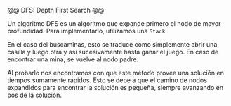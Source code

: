 @@ DFS: Depth First Search @@

Un algoritmo DFS es un algoritmo que expande primero el nodo de mayor profundidad.
Para implementarlo, utilizamos una `Stack`.

En el caso del buscaminas, esto se traduce como simplemente abrir una casilla y luego otra y así sucesivamente
hasta ganar el juego. En caso de encontrar una mina, se vuelve al nodo padre.

Al probarlo nos encontramos con que este método provee una solución en tiempos sumamente rápidos. Esto se debe a que el
camino de nodos expandidos para encontrar la solución es pequeña, siempre avanzando en pos de la solución.

